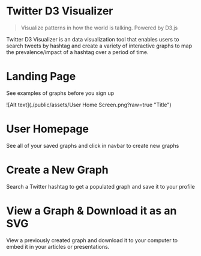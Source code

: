 # Twitter D3 Visualizer
> Visualize patterns in how the world is talking. 
Powered by D3.js

Twitter D3 Visualizer is an data visualization tool that enables users to search tweets by hashtag and create a variety of interactive graphs to map the prevalence/impact of a hashtag over a period of time. 

# Landing Page
See examples of graphs before you sign up

 ![Alt text](./public/assets/User Home Screen.png?raw=true "Title") 

# User Homepage
See all of your saved graphs and click in navbar to create new graphs

# Create a New Graph
Search a Twitter hashtag to get a populated graph and save it to your profile

# View a Graph & Download it as an SVG
View a previously created graph and download it to your computer to embed it in your articles or presentations. 

